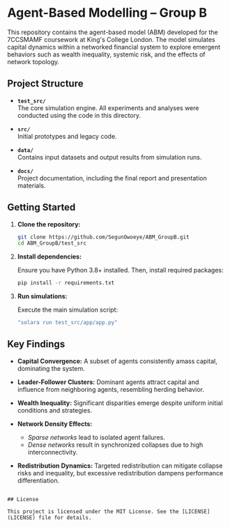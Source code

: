 
# Agent-Based Modelling – Group B

This repository contains the agent-based model (ABM) developed for the 7CCSMAMF coursework at King's College London. The model simulates capital dynamics within a networked financial system to explore emergent behaviors such as wealth inequality, systemic risk, and the effects of network topology.

## Project Structure

- **`test_src/`**  
  The core simulation engine. All experiments and analyses were conducted using the code in this directory.

- **`src/`**  
  Initial prototypes and legacy code.

- **`data/`**  
  Contains input datasets and output results from simulation runs.

- **`docs/`**  
  Project documentation, including the final report and presentation materials.

## Getting Started

1. **Clone the repository:**

   ```bash
   git clone https://github.com/SegunOwoeye/ABM_GroupB.git
   cd ABM_GroupB/test_src
   ```

2. **Install dependencies:**

   Ensure you have Python 3.8+ installed. Then, install required packages:

   ```bash
   pip install -r requirements.txt
   ```

3. **Run simulations:**

   Execute the main simulation script:

   ```bash 
   "solara run test_src/app/app.py"
   ```


## Key Findings

- **Capital Convergence:** A subset of agents consistently amass capital, dominating the system.

- **Leader-Follower Clusters:** Dominant agents attract capital and influence from neighboring agents, resembling herding behavior.

- **Wealth Inequality:** Significant disparities emerge despite uniform initial conditions and strategies.

- **Network Density Effects:**
  - *Sparse networks* lead to isolated agent failures.
  - *Dense networks* result in synchronized collapses due to high interconnectivity.

- **Redistribution Dynamics:** Targeted redistribution can mitigate collapse risks and inequality, but excessive redistribution dampens performance differentiation.


```

## License

This project is licensed under the MIT License. See the [LICENSE](LICENSE) file for details.
